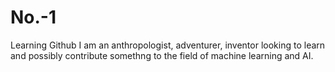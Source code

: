 # No.-1
Learning Github
I am an anthropologist, adventurer, inventor looking to learn and possibly contribute somethng to the field of machine learning and AI.
